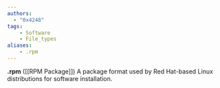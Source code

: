 ```yaml
---
authors:
  - "0x4248"
tags:
    - Software
    - File_types
aliases:
    - .rpm
---
```

**.rpm** ([[RPM Package]]) A package format used by Red Hat-based Linux distributions for software installation.
